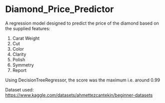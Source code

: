 # Diamond_Price_Predictor
A regression model designed to predict the price of the diamond based on the supplied features:
1) Carat Weight
2) Cut
3) Color
4) Clarity
5) Polish
6) Symmetry
7) Report

Using DecisionTreeRegressor, the score was the maximum i.e. around 0.99

Dataset used: https://www.kaggle.com/datasets/ahmettezcantekin/beginner-datasets
